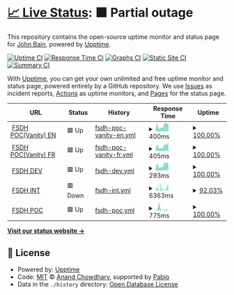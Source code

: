 # [📈 Live Status](https://kingbain.github.io/proto-datahub-uptime): <!--live status--> **🟧 Partial outage**

This repository contains the open-source uptime monitor and status page for [John Bain](kingbain.com), powered by [Upptime](https://github.com/upptime/upptime).

[![Uptime CI](https://github.com/kingbain/proto-datahub-uptime/workflows/Uptime%20CI/badge.svg)](https://github.com/kingbain/proto-datahub-uptime/actions?query=workflow%3A%22Uptime+CI%22)
[![Response Time CI](https://github.com/kingbain/proto-datahub-uptime/workflows/Response%20Time%20CI/badge.svg)](https://github.com/kingbain/proto-datahub-uptime/actions?query=workflow%3A%22Response+Time+CI%22)
[![Graphs CI](https://github.com/kingbain/proto-datahub-uptime/workflows/Graphs%20CI/badge.svg)](https://github.com/kingbain/proto-datahub-uptime/actions?query=workflow%3A%22Graphs+CI%22)
[![Static Site CI](https://github.com/kingbain/proto-datahub-uptime/workflows/Static%20Site%20CI/badge.svg)](https://github.com/kingbain/proto-datahub-uptime/actions?query=workflow%3A%22Static+Site+CI%22)
[![Summary CI](https://github.com/kingbain/proto-datahub-uptime/workflows/Summary%20CI/badge.svg)](https://github.com/kingbain/proto-datahub-uptime/actions?query=workflow%3A%22Summary+CI%22)

With [Upptime](https://upptime.js.org), you can get your own unlimited and free uptime monitor and status page, powered entirely by a GitHub repository. We use [Issues](https://github.com/kingbain/proto-datahub-uptime/issues) as incident reports, [Actions](https://github.com/kingbain/proto-datahub-uptime/actions) as uptime monitors, and [Pages](https://kingbain.github.io/proto-datahub-uptime) for the status page.

<!--start: status pages-->
<!-- This summary is generated by Upptime (https://github.com/upptime/upptime) -->
<!-- Do not edit this manually, your changes will be overwritten -->
<!-- prettier-ignore -->
| URL | Status | History | Response Time | Uptime |
| --- | ------ | ------- | ------------- | ------ |
| <img alt="" src="https://icons.duckduckgo.com/ip3/federal-science-datahub.canada.ca.ico" height="13"> [FSDH POC(Vanity) EN](https://federal-science-datahub.canada.ca/register) | 🟩 Up | [fsdh-poc-vanity-en.yml](https://github.com/KingBain/proto-datahub-uptime/commits/HEAD/history/fsdh-poc-vanity-en.yml) | <details><summary><img alt="Response time graph" src="./graphs/fsdh-poc-vanity-en/response-time-week.png" height="20"> 400ms</summary><br><a href="https://kingbain.github.io/proto-datahub-uptime/history/fsdh-poc-vanity-en"><img alt="Response time 454" src="https://img.shields.io/endpoint?url=https%3A%2F%2Fraw.githubusercontent.com%2FKingBain%2Fproto-datahub-uptime%2FHEAD%2Fapi%2Ffsdh-poc-vanity-en%2Fresponse-time.json"></a><br><a href="https://kingbain.github.io/proto-datahub-uptime/history/fsdh-poc-vanity-en"><img alt="24-hour response time 520" src="https://img.shields.io/endpoint?url=https%3A%2F%2Fraw.githubusercontent.com%2FKingBain%2Fproto-datahub-uptime%2FHEAD%2Fapi%2Ffsdh-poc-vanity-en%2Fresponse-time-day.json"></a><br><a href="https://kingbain.github.io/proto-datahub-uptime/history/fsdh-poc-vanity-en"><img alt="7-day response time 400" src="https://img.shields.io/endpoint?url=https%3A%2F%2Fraw.githubusercontent.com%2FKingBain%2Fproto-datahub-uptime%2FHEAD%2Fapi%2Ffsdh-poc-vanity-en%2Fresponse-time-week.json"></a><br><a href="https://kingbain.github.io/proto-datahub-uptime/history/fsdh-poc-vanity-en"><img alt="30-day response time 345" src="https://img.shields.io/endpoint?url=https%3A%2F%2Fraw.githubusercontent.com%2FKingBain%2Fproto-datahub-uptime%2FHEAD%2Fapi%2Ffsdh-poc-vanity-en%2Fresponse-time-month.json"></a><br><a href="https://kingbain.github.io/proto-datahub-uptime/history/fsdh-poc-vanity-en"><img alt="1-year response time 454" src="https://img.shields.io/endpoint?url=https%3A%2F%2Fraw.githubusercontent.com%2FKingBain%2Fproto-datahub-uptime%2FHEAD%2Fapi%2Ffsdh-poc-vanity-en%2Fresponse-time-year.json"></a></details> | <details><summary><a href="https://kingbain.github.io/proto-datahub-uptime/history/fsdh-poc-vanity-en">100.00%</a></summary><a href="https://kingbain.github.io/proto-datahub-uptime/history/fsdh-poc-vanity-en"><img alt="All-time uptime 100.00%" src="https://img.shields.io/endpoint?url=https%3A%2F%2Fraw.githubusercontent.com%2FKingBain%2Fproto-datahub-uptime%2FHEAD%2Fapi%2Ffsdh-poc-vanity-en%2Fuptime.json"></a><br><a href="https://kingbain.github.io/proto-datahub-uptime/history/fsdh-poc-vanity-en"><img alt="24-hour uptime 100.00%" src="https://img.shields.io/endpoint?url=https%3A%2F%2Fraw.githubusercontent.com%2FKingBain%2Fproto-datahub-uptime%2FHEAD%2Fapi%2Ffsdh-poc-vanity-en%2Fuptime-day.json"></a><br><a href="https://kingbain.github.io/proto-datahub-uptime/history/fsdh-poc-vanity-en"><img alt="7-day uptime 100.00%" src="https://img.shields.io/endpoint?url=https%3A%2F%2Fraw.githubusercontent.com%2FKingBain%2Fproto-datahub-uptime%2FHEAD%2Fapi%2Ffsdh-poc-vanity-en%2Fuptime-week.json"></a><br><a href="https://kingbain.github.io/proto-datahub-uptime/history/fsdh-poc-vanity-en"><img alt="30-day uptime 100.00%" src="https://img.shields.io/endpoint?url=https%3A%2F%2Fraw.githubusercontent.com%2FKingBain%2Fproto-datahub-uptime%2FHEAD%2Fapi%2Ffsdh-poc-vanity-en%2Fuptime-month.json"></a><br><a href="https://kingbain.github.io/proto-datahub-uptime/history/fsdh-poc-vanity-en"><img alt="1-year uptime 100.00%" src="https://img.shields.io/endpoint?url=https%3A%2F%2Fraw.githubusercontent.com%2FKingBain%2Fproto-datahub-uptime%2FHEAD%2Fapi%2Ffsdh-poc-vanity-en%2Fuptime-year.json"></a></details>
| <img alt="" src="https://icons.duckduckgo.com/ip3/datahub-scientifique-federal.canada.ca.ico" height="13"> [FSDH POC(Vanity) FR](https://datahub-scientifique-federal.canada.ca/register) | 🟩 Up | [fsdh-poc-vanity-fr.yml](https://github.com/KingBain/proto-datahub-uptime/commits/HEAD/history/fsdh-poc-vanity-fr.yml) | <details><summary><img alt="Response time graph" src="./graphs/fsdh-poc-vanity-fr/response-time-week.png" height="20"> 405ms</summary><br><a href="https://kingbain.github.io/proto-datahub-uptime/history/fsdh-poc-vanity-fr"><img alt="Response time 299" src="https://img.shields.io/endpoint?url=https%3A%2F%2Fraw.githubusercontent.com%2FKingBain%2Fproto-datahub-uptime%2FHEAD%2Fapi%2Ffsdh-poc-vanity-fr%2Fresponse-time.json"></a><br><a href="https://kingbain.github.io/proto-datahub-uptime/history/fsdh-poc-vanity-fr"><img alt="24-hour response time 675" src="https://img.shields.io/endpoint?url=https%3A%2F%2Fraw.githubusercontent.com%2FKingBain%2Fproto-datahub-uptime%2FHEAD%2Fapi%2Ffsdh-poc-vanity-fr%2Fresponse-time-day.json"></a><br><a href="https://kingbain.github.io/proto-datahub-uptime/history/fsdh-poc-vanity-fr"><img alt="7-day response time 405" src="https://img.shields.io/endpoint?url=https%3A%2F%2Fraw.githubusercontent.com%2FKingBain%2Fproto-datahub-uptime%2FHEAD%2Fapi%2Ffsdh-poc-vanity-fr%2Fresponse-time-week.json"></a><br><a href="https://kingbain.github.io/proto-datahub-uptime/history/fsdh-poc-vanity-fr"><img alt="30-day response time 350" src="https://img.shields.io/endpoint?url=https%3A%2F%2Fraw.githubusercontent.com%2FKingBain%2Fproto-datahub-uptime%2FHEAD%2Fapi%2Ffsdh-poc-vanity-fr%2Fresponse-time-month.json"></a><br><a href="https://kingbain.github.io/proto-datahub-uptime/history/fsdh-poc-vanity-fr"><img alt="1-year response time 299" src="https://img.shields.io/endpoint?url=https%3A%2F%2Fraw.githubusercontent.com%2FKingBain%2Fproto-datahub-uptime%2FHEAD%2Fapi%2Ffsdh-poc-vanity-fr%2Fresponse-time-year.json"></a></details> | <details><summary><a href="https://kingbain.github.io/proto-datahub-uptime/history/fsdh-poc-vanity-fr">100.00%</a></summary><a href="https://kingbain.github.io/proto-datahub-uptime/history/fsdh-poc-vanity-fr"><img alt="All-time uptime 100.00%" src="https://img.shields.io/endpoint?url=https%3A%2F%2Fraw.githubusercontent.com%2FKingBain%2Fproto-datahub-uptime%2FHEAD%2Fapi%2Ffsdh-poc-vanity-fr%2Fuptime.json"></a><br><a href="https://kingbain.github.io/proto-datahub-uptime/history/fsdh-poc-vanity-fr"><img alt="24-hour uptime 100.00%" src="https://img.shields.io/endpoint?url=https%3A%2F%2Fraw.githubusercontent.com%2FKingBain%2Fproto-datahub-uptime%2FHEAD%2Fapi%2Ffsdh-poc-vanity-fr%2Fuptime-day.json"></a><br><a href="https://kingbain.github.io/proto-datahub-uptime/history/fsdh-poc-vanity-fr"><img alt="7-day uptime 100.00%" src="https://img.shields.io/endpoint?url=https%3A%2F%2Fraw.githubusercontent.com%2FKingBain%2Fproto-datahub-uptime%2FHEAD%2Fapi%2Ffsdh-poc-vanity-fr%2Fuptime-week.json"></a><br><a href="https://kingbain.github.io/proto-datahub-uptime/history/fsdh-poc-vanity-fr"><img alt="30-day uptime 100.00%" src="https://img.shields.io/endpoint?url=https%3A%2F%2Fraw.githubusercontent.com%2FKingBain%2Fproto-datahub-uptime%2FHEAD%2Fapi%2Ffsdh-poc-vanity-fr%2Fuptime-month.json"></a><br><a href="https://kingbain.github.io/proto-datahub-uptime/history/fsdh-poc-vanity-fr"><img alt="1-year uptime 100.00%" src="https://img.shields.io/endpoint?url=https%3A%2F%2Fraw.githubusercontent.com%2FKingBain%2Fproto-datahub-uptime%2FHEAD%2Fapi%2Ffsdh-poc-vanity-fr%2Fuptime-year.json"></a></details>
| <img alt="" src="https://icons.duckduckgo.com/ip3/fsdh-portal-app-dev.azurewebsites.net.ico" height="13"> [FSDH DEV](https://fsdh-portal-app-dev.azurewebsites.net/register) | 🟩 Up | [fsdh-dev.yml](https://github.com/KingBain/proto-datahub-uptime/commits/HEAD/history/fsdh-dev.yml) | <details><summary><img alt="Response time graph" src="./graphs/fsdh-dev/response-time-week.png" height="20"> 293ms</summary><br><a href="https://kingbain.github.io/proto-datahub-uptime/history/fsdh-dev"><img alt="Response time 1089" src="https://img.shields.io/endpoint?url=https%3A%2F%2Fraw.githubusercontent.com%2FKingBain%2Fproto-datahub-uptime%2FHEAD%2Fapi%2Ffsdh-dev%2Fresponse-time.json"></a><br><a href="https://kingbain.github.io/proto-datahub-uptime/history/fsdh-dev"><img alt="24-hour response time 418" src="https://img.shields.io/endpoint?url=https%3A%2F%2Fraw.githubusercontent.com%2FKingBain%2Fproto-datahub-uptime%2FHEAD%2Fapi%2Ffsdh-dev%2Fresponse-time-day.json"></a><br><a href="https://kingbain.github.io/proto-datahub-uptime/history/fsdh-dev"><img alt="7-day response time 293" src="https://img.shields.io/endpoint?url=https%3A%2F%2Fraw.githubusercontent.com%2FKingBain%2Fproto-datahub-uptime%2FHEAD%2Fapi%2Ffsdh-dev%2Fresponse-time-week.json"></a><br><a href="https://kingbain.github.io/proto-datahub-uptime/history/fsdh-dev"><img alt="30-day response time 250" src="https://img.shields.io/endpoint?url=https%3A%2F%2Fraw.githubusercontent.com%2FKingBain%2Fproto-datahub-uptime%2FHEAD%2Fapi%2Ffsdh-dev%2Fresponse-time-month.json"></a><br><a href="https://kingbain.github.io/proto-datahub-uptime/history/fsdh-dev"><img alt="1-year response time 1089" src="https://img.shields.io/endpoint?url=https%3A%2F%2Fraw.githubusercontent.com%2FKingBain%2Fproto-datahub-uptime%2FHEAD%2Fapi%2Ffsdh-dev%2Fresponse-time-year.json"></a></details> | <details><summary><a href="https://kingbain.github.io/proto-datahub-uptime/history/fsdh-dev">100.00%</a></summary><a href="https://kingbain.github.io/proto-datahub-uptime/history/fsdh-dev"><img alt="All-time uptime 99.42%" src="https://img.shields.io/endpoint?url=https%3A%2F%2Fraw.githubusercontent.com%2FKingBain%2Fproto-datahub-uptime%2FHEAD%2Fapi%2Ffsdh-dev%2Fuptime.json"></a><br><a href="https://kingbain.github.io/proto-datahub-uptime/history/fsdh-dev"><img alt="24-hour uptime 100.00%" src="https://img.shields.io/endpoint?url=https%3A%2F%2Fraw.githubusercontent.com%2FKingBain%2Fproto-datahub-uptime%2FHEAD%2Fapi%2Ffsdh-dev%2Fuptime-day.json"></a><br><a href="https://kingbain.github.io/proto-datahub-uptime/history/fsdh-dev"><img alt="7-day uptime 100.00%" src="https://img.shields.io/endpoint?url=https%3A%2F%2Fraw.githubusercontent.com%2FKingBain%2Fproto-datahub-uptime%2FHEAD%2Fapi%2Ffsdh-dev%2Fuptime-week.json"></a><br><a href="https://kingbain.github.io/proto-datahub-uptime/history/fsdh-dev"><img alt="30-day uptime 100.00%" src="https://img.shields.io/endpoint?url=https%3A%2F%2Fraw.githubusercontent.com%2FKingBain%2Fproto-datahub-uptime%2FHEAD%2Fapi%2Ffsdh-dev%2Fuptime-month.json"></a><br><a href="https://kingbain.github.io/proto-datahub-uptime/history/fsdh-dev"><img alt="1-year uptime 99.42%" src="https://img.shields.io/endpoint?url=https%3A%2F%2Fraw.githubusercontent.com%2FKingBain%2Fproto-datahub-uptime%2FHEAD%2Fapi%2Ffsdh-dev%2Fuptime-year.json"></a></details>
| <img alt="" src="https://icons.duckduckgo.com/ip3/fsdh-portal-app-int.azurewebsites.net.ico" height="13"> [FSDH INT](https://fsdh-portal-app-int.azurewebsites.net/register) | 🟥 Down | [fsdh-int.yml](https://github.com/KingBain/proto-datahub-uptime/commits/HEAD/history/fsdh-int.yml) | <details><summary><img alt="Response time graph" src="./graphs/fsdh-int/response-time-week.png" height="20"> 6363ms</summary><br><a href="https://kingbain.github.io/proto-datahub-uptime/history/fsdh-int"><img alt="Response time 5445" src="https://img.shields.io/endpoint?url=https%3A%2F%2Fraw.githubusercontent.com%2FKingBain%2Fproto-datahub-uptime%2FHEAD%2Fapi%2Ffsdh-int%2Fresponse-time.json"></a><br><a href="https://kingbain.github.io/proto-datahub-uptime/history/fsdh-int"><img alt="24-hour response time 12340" src="https://img.shields.io/endpoint?url=https%3A%2F%2Fraw.githubusercontent.com%2FKingBain%2Fproto-datahub-uptime%2FHEAD%2Fapi%2Ffsdh-int%2Fresponse-time-day.json"></a><br><a href="https://kingbain.github.io/proto-datahub-uptime/history/fsdh-int"><img alt="7-day response time 6363" src="https://img.shields.io/endpoint?url=https%3A%2F%2Fraw.githubusercontent.com%2FKingBain%2Fproto-datahub-uptime%2FHEAD%2Fapi%2Ffsdh-int%2Fresponse-time-week.json"></a><br><a href="https://kingbain.github.io/proto-datahub-uptime/history/fsdh-int"><img alt="30-day response time 5029" src="https://img.shields.io/endpoint?url=https%3A%2F%2Fraw.githubusercontent.com%2FKingBain%2Fproto-datahub-uptime%2FHEAD%2Fapi%2Ffsdh-int%2Fresponse-time-month.json"></a><br><a href="https://kingbain.github.io/proto-datahub-uptime/history/fsdh-int"><img alt="1-year response time 5445" src="https://img.shields.io/endpoint?url=https%3A%2F%2Fraw.githubusercontent.com%2FKingBain%2Fproto-datahub-uptime%2FHEAD%2Fapi%2Ffsdh-int%2Fresponse-time-year.json"></a></details> | <details><summary><a href="https://kingbain.github.io/proto-datahub-uptime/history/fsdh-int">92.03%</a></summary><a href="https://kingbain.github.io/proto-datahub-uptime/history/fsdh-int"><img alt="All-time uptime 98.51%" src="https://img.shields.io/endpoint?url=https%3A%2F%2Fraw.githubusercontent.com%2FKingBain%2Fproto-datahub-uptime%2FHEAD%2Fapi%2Ffsdh-int%2Fuptime.json"></a><br><a href="https://kingbain.github.io/proto-datahub-uptime/history/fsdh-int"><img alt="24-hour uptime 73.58%" src="https://img.shields.io/endpoint?url=https%3A%2F%2Fraw.githubusercontent.com%2FKingBain%2Fproto-datahub-uptime%2FHEAD%2Fapi%2Ffsdh-int%2Fuptime-day.json"></a><br><a href="https://kingbain.github.io/proto-datahub-uptime/history/fsdh-int"><img alt="7-day uptime 92.03%" src="https://img.shields.io/endpoint?url=https%3A%2F%2Fraw.githubusercontent.com%2FKingBain%2Fproto-datahub-uptime%2FHEAD%2Fapi%2Ffsdh-int%2Fuptime-week.json"></a><br><a href="https://kingbain.github.io/proto-datahub-uptime/history/fsdh-int"><img alt="30-day uptime 93.79%" src="https://img.shields.io/endpoint?url=https%3A%2F%2Fraw.githubusercontent.com%2FKingBain%2Fproto-datahub-uptime%2FHEAD%2Fapi%2Ffsdh-int%2Fuptime-month.json"></a><br><a href="https://kingbain.github.io/proto-datahub-uptime/history/fsdh-int"><img alt="1-year uptime 98.51%" src="https://img.shields.io/endpoint?url=https%3A%2F%2Fraw.githubusercontent.com%2FKingBain%2Fproto-datahub-uptime%2FHEAD%2Fapi%2Ffsdh-int%2Fuptime-year.json"></a></details>
| <img alt="" src="https://icons.duckduckgo.com/ip3/fsdh-portal-app-poc.azurewebsites.net.ico" height="13"> [FSDH POC](https://fsdh-portal-app-poc.azurewebsites.net/register) | 🟩 Up | [fsdh-poc.yml](https://github.com/KingBain/proto-datahub-uptime/commits/HEAD/history/fsdh-poc.yml) | <details><summary><img alt="Response time graph" src="./graphs/fsdh-poc/response-time-week.png" height="20"> 775ms</summary><br><a href="https://kingbain.github.io/proto-datahub-uptime/history/fsdh-poc"><img alt="Response time 233" src="https://img.shields.io/endpoint?url=https%3A%2F%2Fraw.githubusercontent.com%2FKingBain%2Fproto-datahub-uptime%2FHEAD%2Fapi%2Ffsdh-poc%2Fresponse-time.json"></a><br><a href="https://kingbain.github.io/proto-datahub-uptime/history/fsdh-poc"><img alt="24-hour response time 417" src="https://img.shields.io/endpoint?url=https%3A%2F%2Fraw.githubusercontent.com%2FKingBain%2Fproto-datahub-uptime%2FHEAD%2Fapi%2Ffsdh-poc%2Fresponse-time-day.json"></a><br><a href="https://kingbain.github.io/proto-datahub-uptime/history/fsdh-poc"><img alt="7-day response time 775" src="https://img.shields.io/endpoint?url=https%3A%2F%2Fraw.githubusercontent.com%2FKingBain%2Fproto-datahub-uptime%2FHEAD%2Fapi%2Ffsdh-poc%2Fresponse-time-week.json"></a><br><a href="https://kingbain.github.io/proto-datahub-uptime/history/fsdh-poc"><img alt="30-day response time 369" src="https://img.shields.io/endpoint?url=https%3A%2F%2Fraw.githubusercontent.com%2FKingBain%2Fproto-datahub-uptime%2FHEAD%2Fapi%2Ffsdh-poc%2Fresponse-time-month.json"></a><br><a href="https://kingbain.github.io/proto-datahub-uptime/history/fsdh-poc"><img alt="1-year response time 233" src="https://img.shields.io/endpoint?url=https%3A%2F%2Fraw.githubusercontent.com%2FKingBain%2Fproto-datahub-uptime%2FHEAD%2Fapi%2Ffsdh-poc%2Fresponse-time-year.json"></a></details> | <details><summary><a href="https://kingbain.github.io/proto-datahub-uptime/history/fsdh-poc">100.00%</a></summary><a href="https://kingbain.github.io/proto-datahub-uptime/history/fsdh-poc"><img alt="All-time uptime 100.00%" src="https://img.shields.io/endpoint?url=https%3A%2F%2Fraw.githubusercontent.com%2FKingBain%2Fproto-datahub-uptime%2FHEAD%2Fapi%2Ffsdh-poc%2Fuptime.json"></a><br><a href="https://kingbain.github.io/proto-datahub-uptime/history/fsdh-poc"><img alt="24-hour uptime 100.00%" src="https://img.shields.io/endpoint?url=https%3A%2F%2Fraw.githubusercontent.com%2FKingBain%2Fproto-datahub-uptime%2FHEAD%2Fapi%2Ffsdh-poc%2Fuptime-day.json"></a><br><a href="https://kingbain.github.io/proto-datahub-uptime/history/fsdh-poc"><img alt="7-day uptime 100.00%" src="https://img.shields.io/endpoint?url=https%3A%2F%2Fraw.githubusercontent.com%2FKingBain%2Fproto-datahub-uptime%2FHEAD%2Fapi%2Ffsdh-poc%2Fuptime-week.json"></a><br><a href="https://kingbain.github.io/proto-datahub-uptime/history/fsdh-poc"><img alt="30-day uptime 100.00%" src="https://img.shields.io/endpoint?url=https%3A%2F%2Fraw.githubusercontent.com%2FKingBain%2Fproto-datahub-uptime%2FHEAD%2Fapi%2Ffsdh-poc%2Fuptime-month.json"></a><br><a href="https://kingbain.github.io/proto-datahub-uptime/history/fsdh-poc"><img alt="1-year uptime 100.00%" src="https://img.shields.io/endpoint?url=https%3A%2F%2Fraw.githubusercontent.com%2FKingBain%2Fproto-datahub-uptime%2FHEAD%2Fapi%2Ffsdh-poc%2Fuptime-year.json"></a></details>

<!--end: status pages-->

[**Visit our status website →**](https://kingbain.github.io/proto-datahub-uptime)

## 📄 License

- Powered by: [Upptime](https://github.com/upptime/upptime)
- Code: [MIT](./LICENSE) © [Anand Chowdhary](https://anandchowdhary.com), supported by [Pabio](https://pabio.com)
- Data in the `./history` directory: [Open Database License](https://opendatacommons.org/licenses/odbl/1-0/)
